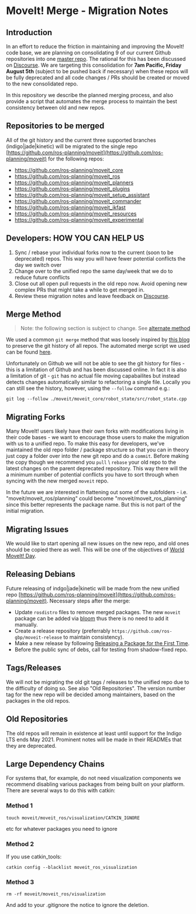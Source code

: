 # MoveIt! Merge - Migration Notes

## Introduction

In an effort to reduce the friction in maintaining and improving the MoveIt! code base, we are planning on consolidating 9 of our current Github repositories into one [master repo](https://github.com/ros-planning/moveit). The rational for this has been discussed on [Discourse](http://discourse.ros.org/t/migration-to-one-github-repo-for-moveit/266). We are targeting this consolidation for **7am Pacific, Friday August 5th** (subject to be pushed back if necessary) when these repos will be fully deprecated and all code changes / PRs should be created or moved to the new consolidated repo.

In this repository we describe the planned merging process, and also provide a script that automates the merge process to maintain the best consistency between old and new repos.

## Repositories to be merged

All of the git history and the current three supported branches (indigo|jade|kinetic) will be migrated to the single repo [https://github.com/ros-planning/moveit](https://github.com/ros-planning/moveit) for the following repos:

 - https://github.com/ros-planning/moveit_core
 - https://github.com/ros-planning/moveit_ros
 - https://github.com/ros-planning/moveit_planners
 - https://github.com/ros-planning/moveit_plugins
 - https://github.com/ros-planning/moveit_setup_assistant
 - https://github.com/ros-planning/moveit_commander
 - https://github.com/ros-planning/moveit_ikfast
 - https://github.com/ros-planning/moveit_resources
 - https://github.com/ros-planning/moveit_experimental

## Developers: HOW YOU CAN HELP US

1. Sync / rebase your individual forks now to the current (soon to be deprecated) repos. This way you will have fewer potential conflicts the day we switch over
2. Change over to the unified repo the same day/week that we do to reduce future conflicts
3. Close out all open pull requests in the old repo now. Avoid opening new complex PRs that might take a while to get merged in.
4. Review these migration notes and leave feedback on [Discourse](http://discourse.ros.org/t/migration-to-one-github-repo-for-moveit/266).

## Merge Method

> Note: the following section is subject to change. See [alternate method](http://discourse.ros.org/t/migration-to-one-github-repo-for-moveit/266/22)

We used a common ``git merge`` method that was loosely inspired by [this blog](https://saintgimp.org/2013/01/22/merging-two-git-repositories-into-one-repository-without-losing-file-history/) to preserve the git history of all repos. The automated merge script we used can be found [here](https://github.com/davetcoleman/moveit_merge/blob/master/git_merge_moveit.sh).

Unfortunately on Github we will not be able to see the git history for files - this is a limitation of Github and has been discussed online. In fact it is also a limitation of git - ``git`` has no actual file moving capabailites but instead detects changes automatically similar to refactoring a single file. Locally you can still see the history, however, using the ``--follow`` command e.g.:

    git log --follow ./moveit/moveit_core/robot_state/src/robot_state.cpp

## Migrating Forks

Many MoveIt! users likely have their own forks with modifications living in their code bases - we want to encourage those users to make the migration with us to a unified repo. To make this easy for developers, we've maintained the old repo folder / package structure so that you can in theory just copy a folder over into the new git repo and do a ``commit``. Before making the copy though we recommend you ``pull`` \ ``rebase`` your old repo to the latest changes on the parent deprecated repository. This way there will the a minimum number of potential conflicts you have to sort through when syncing with the new merged ``moveit`` repo.

In the future we are interested in flattening out some of the subfolders - i.e. "moveit/moveit_ros/planning" could become "moveit/moveit_ros_planning" since this better represents the package name. But this is not part of the initial migration.

## Migrating Issues

We would like to start opening all new issues on the new repo, and old ones should be copied there as well. This will be one of the objectives of [World MoveIt! Day](http://discourse.ros.org/t/world-moveit-day-planning/365).

## Releasing Debians

Future releasing of indgo|jade|kinetic will be made from the new unified repo [https://github.com/ros-planning/moveit](https://github.com/ros-planning/moveit).
Necessary steps after the merge:
- Update `rosdistro` files to remove merged packages. The new `moveit` package can be added via [bloom](http://wiki.ros.org/bloom) thus there is no need to add it manually.
- Create a release repository (preferrably `https://github.com/ros-gbp/moveit-release` to maintain consistency).
- Make a new release by following [Releasing a Package for the First Time](http://wiki.ros.org/bloom/Tutorials/FirstTimeRelease).
- Before the public sync of debs, call for testing from shadow-fixed repo.

## Tags/Releases

We will not be migrating the old git tags / releases to the unified repo due to the difficulty of doing so. See also "Old Repositories".
The version number tag for the new repo will be decided among maintainers, based on the packages in the old repos.

## Old Repositories

The old repos will remain in existence at least until support for the Indigo LTS ends May 2021. Prominent notes will be made in their READMEs that they are deprecated.

## Large Dependency Chains

For systems that, for example, do not need visualization components we recommend disabling various packages from being built on your platform. There are several ways to do this with catkin:

### Method 1

    touch moveit/moveit_ros/visualization/CATKIN_IGNORE

etc for whatever packages you need to ignore

### Method 2

If you use catkin_tools:

    catkin config --blacklist moveit_ros_visualization

### Method 3

    rm -rf moveit/moveit_ros/visualization

And add to your .gitignore the notice to ignore the deletion.
